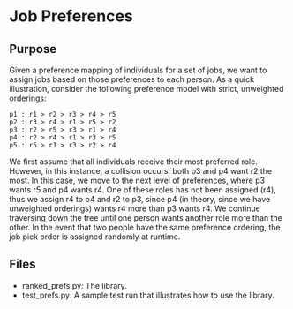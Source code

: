Job Preferences
===============

Purpose
-------

Given a preference mapping of individuals for a set of jobs, we want to assign jobs based on those preferences to each person. As a quick illustration, consider the following preference model with strict, unweighted orderings:

    p1 : r1 > r2 > r3 > r4 > r5
	p2 : r3 > r4 > r1 > r5 > r2
	p3 : r2 > r5 > r3 > r1 > r4
	p4 : r2 > r4 > r1 > r3 > r5
	p5 : r5 > r1 > r3 > r2 > r4
	
We first assume that all individuals receive their most preferred role. However, in this instance, a collision occurs: both p3 and p4 want r2 the most. In this case, we move to the next level of preferences, where p3 wants r5 and p4 wants r4. One of these roles has not been assigned (r4), thus we assign r4 to p4 and r2 to p3, since p4 (in theory, since we have unweighted orderings) wants r4 more than p3 wants r4. We continue traversing down the tree until one person wants another role more than the other. In the event that two people have the same preference ordering, the job pick order is assigned randomly at runtime.

Files
-----

* ranked_prefs.py: The library.
* test_prefs.py: A sample test run that illustrates how to use the library.